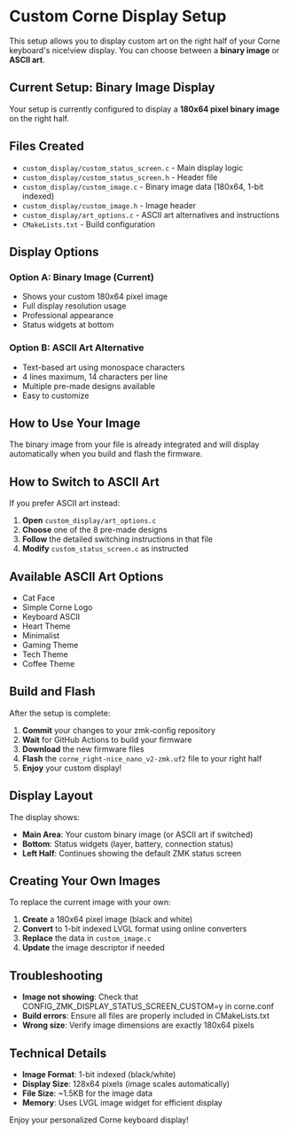 # Custom Corne Display Setup

This setup allows you to display custom art on the right half of your Corne keyboard's nice!view display. You can choose between a **binary image** or **ASCII art**.

## Current Setup: Binary Image Display

Your setup is currently configured to display a **180x64 pixel binary image** on the right half.

## Files Created

- `custom_display/custom_status_screen.c` - Main display logic
- `custom_display/custom_status_screen.h` - Header file  
- `custom_display/custom_image.c` - Binary image data (180x64, 1-bit indexed)
- `custom_display/custom_image.h` - Image header
- `custom_display/art_options.c` - ASCII art alternatives and instructions
- `CMakeLists.txt` - Build configuration

## Display Options

### Option A: Binary Image (Current)
- Shows your custom 180x64 pixel image
- Full display resolution usage
- Professional appearance
- Status widgets at bottom

### Option B: ASCII Art Alternative  
- Text-based art using monospace characters
- 4 lines maximum, 14 characters per line
- Multiple pre-made designs available
- Easy to customize

## How to Use Your Image

The binary image from your file is already integrated and will display automatically when you build and flash the firmware.

## How to Switch to ASCII Art

If you prefer ASCII art instead:

1. **Open** `custom_display/art_options.c`
2. **Choose** one of the 8 pre-made designs
3. **Follow** the detailed switching instructions in that file
4. **Modify** `custom_status_screen.c` as instructed

## Available ASCII Art Options

- Cat Face
- Simple Corne Logo  
- Keyboard ASCII
- Heart Theme
- Minimalist
- Gaming Theme
- Tech Theme
- Coffee Theme

## Build and Flash

After the setup is complete:

1. **Commit** your changes to your zmk-config repository
2. **Wait** for GitHub Actions to build your firmware
3. **Download** the new firmware files
4. **Flash** the `corne_right-nice_nano_v2-zmk.uf2` file to your right half
5. **Enjoy** your custom display!

## Display Layout

The display shows:
- **Main Area**: Your custom binary image (or ASCII art if switched)
- **Bottom**: Status widgets (layer, battery, connection status)
- **Left Half**: Continues showing the default ZMK status screen

## Creating Your Own Images

To replace the current image with your own:

1. **Create** a 180x64 pixel image (black and white)
2. **Convert** to 1-bit indexed LVGL format using online converters
3. **Replace** the data in `custom_image.c`
4. **Update** the image descriptor if needed

## Troubleshooting

- **Image not showing**: Check that CONFIG_ZMK_DISPLAY_STATUS_SCREEN_CUSTOM=y in corne.conf
- **Build errors**: Ensure all files are properly included in CMakeLists.txt  
- **Wrong size**: Verify image dimensions are exactly 180x64 pixels

## Technical Details

- **Image Format**: 1-bit indexed (black/white)
- **Display Size**: 128x64 pixels (image scales automatically)
- **File Size**: ~1.5KB for the image data
- **Memory**: Uses LVGL image widget for efficient display

Enjoy your personalized Corne keyboard display!

